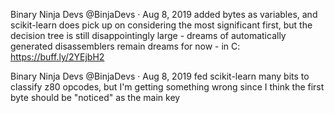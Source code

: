 Binary Ninja Devs @BinjaDevs · Aug 8, 2019
added bytes as variables, and scikit-learn does pick up on considering the most significant first, but the decision tree is still disappointingly large - dreams of automatically generated disassemblers remain dreams for now - in C: https://buff.ly/2YEjbH2

Binary Ninja Devs @BinjaDevs · Aug 8, 2019
fed scikit-learn many bits to classify z80 opcodes, but I'm getting something wrong since I think the first byte should be "noticed" as the main key
